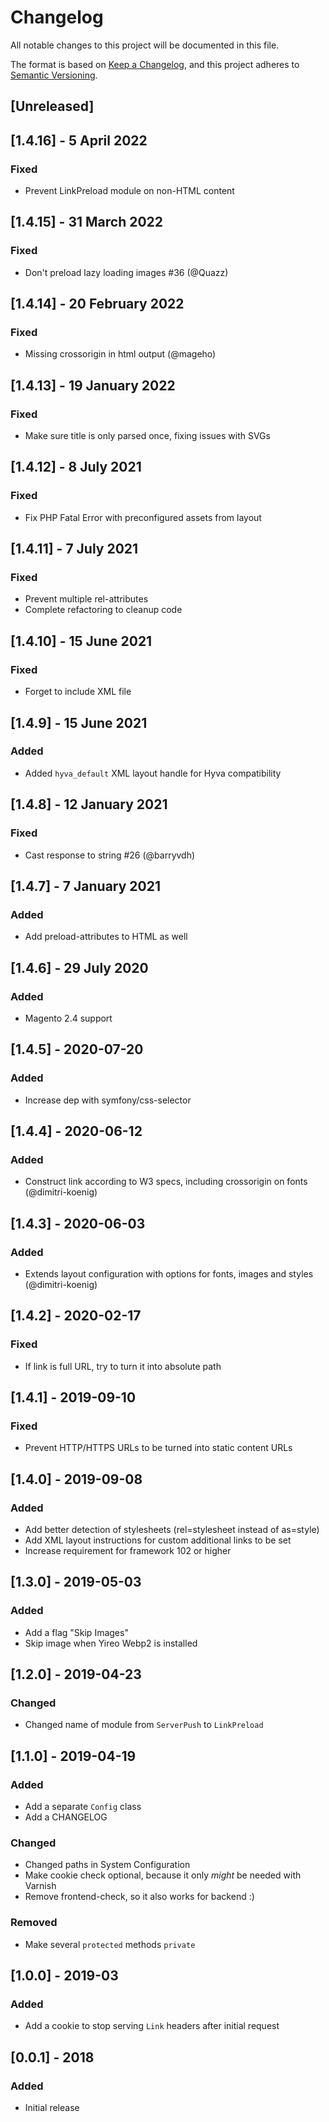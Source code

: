 # Changelog
All notable changes to this project will be documented in this file.

The format is based on [Keep a Changelog](https://keepachangelog.com/en/1.0.0/),
and this project adheres to [Semantic Versioning](https://semver.org/spec/v2.0.0.html).

## [Unreleased]

## [1.4.16] - 5 April 2022
### Fixed
- Prevent LinkPreload module on non-HTML content

## [1.4.15] - 31 March 2022
### Fixed
- Don't preload lazy loading images #36 (@Quazz)

## [1.4.14] - 20 February 2022
### Fixed
- Missing crossorigin in html output (@mageho)

## [1.4.13] - 19 January 2022
### Fixed
- Make sure title is only parsed once, fixing issues with SVGs

## [1.4.12] - 8 July 2021
### Fixed
- Fix PHP Fatal Error with preconfigured assets from layout

## [1.4.11] - 7 July 2021
### Fixed
- Prevent multiple rel-attributes
- Complete refactoring to cleanup code

## [1.4.10] - 15 June 2021
### Fixed
- Forget to include XML file

## [1.4.9] - 15 June 2021
### Added
- Added `hyva_default` XML layout handle for Hyva compatibility

## [1.4.8] - 12 January 2021
### Fixed
- Cast response to string #26 (@barryvdh)

## [1.4.7] - 7 January 2021
### Added
- Add preload-attributes to HTML as well

## [1.4.6] - 29 July 2020
### Added
- Magento 2.4 support

## [1.4.5] - 2020-07-20
### Added
- Increase dep with symfony/css-selector

## [1.4.4] - 2020-06-12
### Added
- Construct link according to W3 specs, including crossorigin on fonts (@dimitri-koenig)

## [1.4.3] - 2020-06-03
### Added
- Extends layout configuration with options for fonts, images and styles (@dimitri-koenig)

## [1.4.2] - 2020-02-17
### Fixed
- If link is full URL, try to turn it into absolute path

## [1.4.1] - 2019-09-10
### Fixed
- Prevent HTTP/HTTPS URLs to be turned into static content URLs

## [1.4.0] - 2019-09-08
### Added
- Add better detection of stylesheets (rel=stylesheet instead of as=style)
- Add XML layout instructions for custom additional links to be set
- Increase requirement for framework 102 or higher

## [1.3.0] - 2019-05-03
### Added
- Add a flag "Skip Images" 
- Skip image when Yireo Webp2 is installed

## [1.2.0] - 2019-04-23
### Changed
- Changed name of module from `ServerPush` to `LinkPreload`

## [1.1.0] - 2019-04-19
### Added
- Add a separate `Config` class
- Add a CHANGELOG

### Changed
- Changed paths in System Configuration
- Make cookie check optional, because it only *might* be needed with Varnish
- Remove frontend-check, so it also works for backend :)

### Removed
- Make several `protected` methods `private`

## [1.0.0] - 2019-03
### Added
- Add a cookie to stop serving `Link` headers after initial request

## [0.0.1] - 2018
### Added
- Initial release
